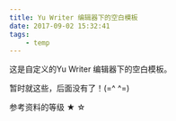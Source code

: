 ```yaml
---
title: Yu Writer 编辑器下的空白模板
date: 2017-09-02 15:32:41
tags:
	- temp
---
```

这是自定义的Yu Writer 编辑器下的空白模板。

<!-- more -->
暂时就这些，后面没有了！(=^ ^=)

参考资料的等级	★	☆
